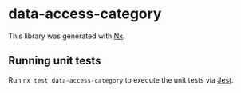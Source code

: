 # data-access-category

This library was generated with [Nx](https://nx.dev).

## Running unit tests

Run `nx test data-access-category` to execute the unit tests via [Jest](https://jestjs.io).

